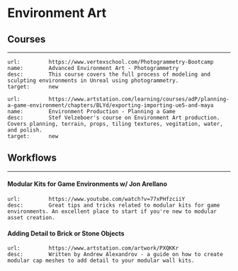 # Environment Art

## Courses
___

```embed
url:         https://www.vertexschool.com/Photogrammetry-Bootcamp
name:        Advanced Environment Art - Photogrammetry
desc:        This course covers the full process of modeling and sculpting environments in Unreal using photogrammetry.
target:      new
```

```embed
url:         https://www.artstation.com/learning/courses/adP/planning-a-game-environment/chapters/BLYd/exporting-importing-ue5-and-maya
name:        Environment Production - Planning a Game
desc:        Stef Velzeboer's course on Environment Art production. Covers planning, terrain, props, tiling textures, vegitation, water, and polish.
target:      new
```

## Workflows
___

#### Modular Kits for Game Environments w/ Jon Arellano

```embed
url:         https://www.youtube.com/watch?v=77xPHfzciiY
desc:        Great tips and tricks related to modular kits for game environments. An excellent place to start if you're new to modular asset creation.
```

#### Adding Detail to Brick or Stone Objects

```embed
url:         https://www.artstation.com/artwork/PXQKKr
desc:        Written by Andrew Alexandrov - a guide on how to create modular cap meshes to add detail to your modular wall kits.
```
